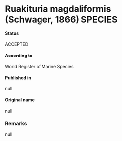 Ruakituria magdaliformis (Schwager, 1866) SPECIES
=======

#### Status
ACCEPTED

#### According to
World Register of Marine Species

#### Published in
null

#### Original name
null

### Remarks
null